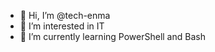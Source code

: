 - 👋 Hi, I’m @tech-enma
- 👀 I’m interested in IT
- 🌱 I’m currently learning PowerShell and Bash

<!---
tech-enma/tech-enma is a ✨ special ✨ repository because its `README.md` (this file) appears on your GitHub profile.
You can click the Preview link to take a look at your changes.
--->
